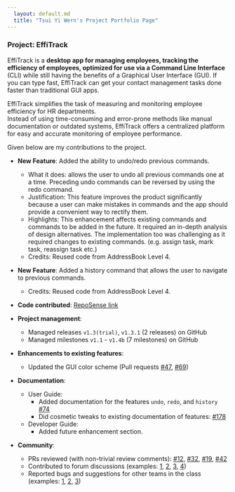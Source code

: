 ```yaml
---
  layout: default.md
  title: "Tsui Yi Wern's Project Portfolio Page"
---
```


### Project: EffiTrack

EffiTrack is a **desktop app for managing employees, tracking the efficiency of employees,
optimized for use via a Command Line Interface** (CLI) while still having the benefits of a Graphical User Interface (GUI). If you can type fast, EffiTrack can get your contact management tasks done faster than traditional GUI apps.

EffiTrack simplifies the task of measuring and monitoring employee efficiency for
HR departments. </br> Instead of using time-consuming and error-prone methods like manual documentation or
outdated systems, EffiTrack offers a centralized platform for easy and accurate monitoring of employee performance.

Given below are my contributions to the project.

* **New Feature**: Added the ability to undo/redo previous commands.
    * What it does: allows the user to undo all previous commands one at a time. Preceding undo commands can be reversed by using the redo command.
    * Justification: This feature improves the product significantly because a user can make mistakes in commands and the app should provide a convenient way to rectify them.
    * Highlights: This enhancement affects existing commands and commands to be added in the future. It required an in-depth analysis of design alternatives. The implementation too was challenging as it required changes to existing commands. (e.g. assign task, mark task, reassign task etc.)
    * Credits: Reused code from AddressBook Level 4.

* **New Feature**: Added a history command that allows the user to navigate to previous commands.
    * Credits: Reused code from AddressBook Level 4.

* **Code contributed**: [RepoSense link](https://nus-cs2103-ay2324s2.github.io/tp-dashboard/?search=&sort=groupTitle&sortWithin=title&timeframe=commit&mergegroup=&groupSelect=groupByRepos&breakdown=true&checkedFileTypes=docs~functional-code~test-code~other&since=2024-02-23&tabOpen=true&tabType=authorship&tabAuthor=yiwern5&tabRepo=AY2324S2-CS2103T-T14-1%2Ftp%5Bmaster%5D&authorshipIsMergeGroup=false&authorshipFileTypes=docs~functional-code~test-code~other&authorshipIsBinaryFileTypeChecked=false&authorshipIsIgnoredFilesChecked=false)

* **Project management**:
    * Managed releases `v1.3(trial)`, `v1.3.1` (2 releases) on GitHub
    * Managed milestones `v1.1` - `v1.4b` (7 milestones) on GitHub

* **Enhancements to existing features**:
    * Updated the GUI color scheme (Pull requests [\#47](https://github.com/AY2324S2-CS2103T-T14-1/tp/pull/47), [\#69](https://github.com/AY2324S2-CS2103T-T14-1/tp/pull/69))

* **Documentation**:
    * User Guide:
        * Added documentation for the features `undo`, `redo`, and `history` [\#74](https://github.com/AY2324S2-CS2103T-T14-1/tp/pull/74)
        * Did cosmetic tweaks to existing documentation of features: [\#178](https://github.com/AY2324S2-CS2103T-T14-1/tp/pull/178)
    * Developer Guide:
        * Added future enhancement section.

* **Community**:
    * PRs reviewed (with non-trivial review comments): [\#12](), [\#32](), [\#19](), [\#42]()
    * Contributed to forum discussions (examples: [1](), [2](), [3](), [4]())
    * Reported bugs and suggestions for other teams in the class (examples: [1](), [2](), [3]())
